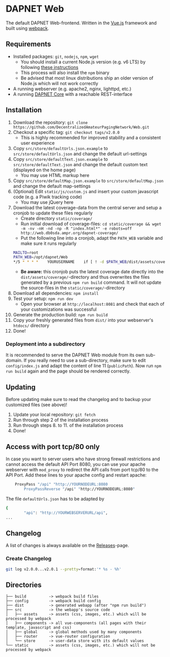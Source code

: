 # DAPNET Web
The default DAPNET Web-frontend.
Written in the [Vue.js](https://github.com/vuejs/vue) framework and built using [webpack](https://github.com/webpack/webpack).

## Requirements
* Installed packages: `git`, `nodejs`, `npm`, `wget`
	* You should install a current Node.js version (e.g. v6 LTS) by following [these instructions](https://nodejs.org/en/download/package-manager/)
	* This process will also install the `npm` binary
	* Be advised that most linux distributions ship an older version of Node.js which will not work correctly
* A running webserver (e.g. apache2, nginx, lighttpd, etc.)
* A running [DAPNET Core](https://github.com/DecentralizedAmateurPagingNetwork/Core) with a reachable REST-interface

## Installation
1. Download the repository: `git clone https://github.com/DecentralizedAmateurPagingNetwork/Web.git`
2. Checkout a specific tag: `git checkout tags/v2.0.0`
	* This is highly recommended for improved stability and a consistent user experience
3. Copy `src/store/defaultUrls.json.example` to `src/store/defaultUrls.json` and change the default url-settings
4. Copy `src/store/defaultText.json.example` to `src/store/defaultText.json` and change the default custom text (displayed on the home page)
	* You may use HTML markup here
5. Copy `src/store/defaultMap.json.example` to `src/store/defaultMap.json` and change the default map-settings
6. (Optional) Edit `static/js/custom.js` and insert your custom javascript code (e.g. a Piwik tracking code)
	* You may use jQuery here
7. Download the latest coverage-data from the central server and setup a cronjob to update these files regularly
	* Create directory `static/coverage/`
	* Run initial download of coverage-files: `cd static/coverage && wget -m -nv -nH -nd -np -R "index.html*" -e robots=off http://web.db0sda.ampr.org/dapnet-coverage/`
	* Put the following line into a cronjob, adapt the `PATH_WEB` variable and make sure it runs regularly
	```bash
	MAILTO=root
	PATH_WEB=/opt/dapnet/Web
    */5 * * * *    YOURUSERNAME    if [ ! -d $PATH_WEB/dist/assets/coverage ]; then mkdir $PATH_WEB/dist/assets/coverage; fi && wget -m -nv -nH -nd -np -R "index.html*" -e robots=off -P $PATH_WEB/dist/assets/coverage http://web.db0sda.ampr.org/dapnet-coverage/
	```
	* **Be aware:** this cronjob puts the latest coverage date directly into the `dist/assets/coverage/`-directory and thus overwrites the files generated by a previous `npm run build` command. It will not update the source-files in the `static/coverage/`-directory
8. Download all dependencies: `npm install`
9. Test your setup: `npm run dev`
	* Open your browser at `http://localhost:8081` and check that each of your customizations was successful
10. Generate the production build: `npm run build`
11. Copy your freshly generated files from `dist/` into your webserver's `htdocs/` directory
12. Done!

### Deployment into a subdirectory
It is recommended to serve the DAPNET Web module from its own sub-domain.
If you really need to use a sub-directory, make sure to edit `config/index.js` and adapt the content of line 11 (`publicPath`).
Now run `npm run build` again and the page should be rendered correctly.

## Updating
Before updating make sure to read the changelog and to backup your customized files (see above)!

1. Update your local repository: `git fetch`
2. Run through step 2 of the installation process
3. Run through steps 8. to 11. of the installation process
4. Done!

## Access with port tcp/80 only
In case you want to server users who have strong firewall restrictions and cannot access the default API Port 8080, you can use your apache webserver with `mod_proxy` to redirect the API calls from port tcp/80 to the API Port. Add these lines to your apache config and restart apache:
```bash
	ProxyPass "/api" "http://YOURNODEURL:8080
        ProxyPassReverse "/api" "http://YOURNODEURL:8080"
```
The file `defaultUrls.json` has to be adapted by
```bash
{
        "api": "http://YOURWEBSERVERURL/api",
...
```

## Changelog
A list of changes is always available on the [Releases](https://github.com/DecentralizedAmateurPagingNetwork/Web/releases)-page.

### Create Changelog
```bash
git log v2.0.0...v2.0.1 --pretty=format:'* %s - %h'
```

## Directories
```
├── build          -> webpack build files
├── config         -> webpack build config
├── dist           -> generated webapp (after "npm run build")
├── src            -> the webapp's source code
│   ├── assets     -> assets (css, images, etc.) which will be processed by webpack
│   ├── components -> all vue-components (all pages with their template, javascript and css)
│   ├── global     -> global methods used by many components
│   ├── router     -> vue-router configuration
│   └── store      -> user-data store with its default values
└── static         -> assets (css, images, etc.) which will not be processed by webpack
```
